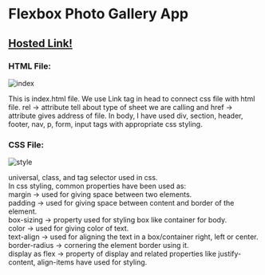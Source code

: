 # Flexbox Photo Gallery App

## [Hosted Link!](https://hsc92180.github.io/Geekster_Assignment/Flexbox/)

### HTML File:

![index](https://github.com/hsc92180/Geekster_Assignment/assets/68774484/0bcebd70-8ab3-4659-a56e-aa38f2778d35)

This is index.html file. We use Link tag in head to connect css file with html file.
rel -> attribute tell about type of sheet we are calling and href -> attribute gives address of file.
In body, I have used div, section, header, footer, nav, p, form, input  tags with appropriate css styling.

### CSS File:

![style](https://github.com/hsc92180/Geekster_Assignment/assets/68774484/682e87a1-71d1-4c56-9102-be6b902ab477)

universal, class, and tag selector used in css. <br>
In css styling, common properties have been used as: <br>
margin -> used for giving space between two elements.<br>
padding -> used for giving space between content and border of the element.<br>
box-sizing -> property used for styling box like container for body.<br>
color -> used for giving color of text.<br>
text-align -> used for aligning the text in a box/container right, left or center.<br>
border-radius -> cornering the element border using it.<br>
display as flex -> property of display and related properties like justify-content, align-items have used for styling.